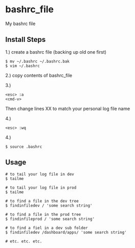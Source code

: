 # bashrc_file
My bashrc file

## Install Steps 

1.) create a bashrc file (backing up old one first)
```shell
$ mv ~/.bashrc ~/.bashrc.bak   
$ vim ~/.bashrc
``` 

2.) 
copy contents of bashrc_file 

3.) 
```
<esc> :a 
<cmd-v>
``` 
Then change lines XX to match your personal log file name

4.)
```
<esc> :wq
``` 

4.)
```shell
$ source .bashrc 
```

## Usage
```shell 
# to tail your log file in dev
$ tailme 

# to tail your log file in prod 
$ tailme 

# to find a file in the dev tree 
$ findinfiledev / 'some search string' 

# to find a file in the prod tree 
$ findinfileprod / 'some search string'

# to find a fiel in a dev sub folder 
$ findinfiledev /dashboard/apps/ 'some search string' 

# etc. etc. etc.
```

